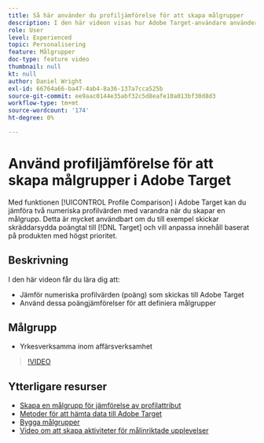 ```yaml
---
title: Så här använder du profiljämförelse för att skapa målgrupper
description: I den här videon visas hur Adobe Target-användare använder funktionen Profiljämförelse för att jämföra två numeriska profilvärden med varandra när de skapar en målgrupp.
role: User
level: Experienced
topic: Personalisering
feature: Målgrupper
doc-type: feature video
thumbnail: null
kt: null
author: Daniel Wright
exl-id: 66764a66-ba47-4ab4-8a36-137a7cca525b
source-git-commit: ee9aac0144e35abf32c5d8eafe10a013bf30d8d3
workflow-type: tm+mt
source-wordcount: '174'
ht-degree: 0%

---
```


# Använd profiljämförelse för att skapa målgrupper i Adobe Target

Med funktionen [!UICONTROL Profile Comparison] i Adobe Target kan du jämföra två numeriska profilvärden med varandra när du skapar en målgrupp. Detta är mycket användbart om du till exempel skickar skräddarsydda poängtal till [!DNL Target] och vill anpassa innehåll baserat på produkten med högst prioritet.

## Beskrivning

I den här videon får du lära dig att:

* Jämför numeriska profilvärden (poäng) som skickas till Adobe Target
* Använd dessa poängjämförelser för att definiera målgrupper

## Målgrupp

* Yrkesverksamma inom affärsverksamhet

>[!VIDEO](https://video.tv.adobe.com/v/23218/?quality=12)

## Ytterligare resurser

* [Skapa en målgrupp för jämförelse av profilattribut](https://docs.adobe.com/content/help/en/target/using/audiences/create-audiences/creating-a-profile-attribute-comparison-audience.html)
* [Metoder för att hämta data till Adobe Target](https://docs.adobe.com/content/help/en/target/using/implement-target/before-implement/methods/methods-to-get-data-into-target.html)
* [Bygga målgrupper](https://docs.adobe.com/content/help/en/target/using/audiences/create-audiences/create-audience.html)
* [Video om att skapa aktiviteter för målinriktade upplevelser](../activities/create-experience-targeting-activities.md)
